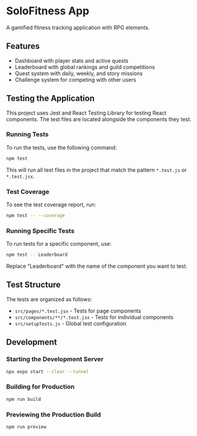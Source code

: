 # SoloFitness App

A gamified fitness tracking application with RPG elements.

## Features

- Dashboard with player stats and active quests
- Leaderboard with global rankings and guild competitions
- Quest system with daily, weekly, and story missions
- Challenge system for competing with other users

## Testing the Application

This project uses Jest and React Testing Library for testing React components. The test files are located alongside the components they test.

### Running Tests

To run the tests, use the following command:

```bash
npm test
```

This will run all test files in the project that match the pattern `*.test.js` or `*.test.jsx`.

### Test Coverage

To see the test coverage report, run:

```bash
npm test -- --coverage
```

### Running Specific Tests

To run tests for a specific component, use:

```bash
npm test -- Leaderboard
```

Replace "Leaderboard" with the name of the component you want to test.

## Test Structure

The tests are organized as follows:

- `src/pages/*.test.jsx` - Tests for page components
- `src/components/**/*.test.jsx` - Tests for individual components
- `src/setupTests.js` - Global test configuration

## Development

### Starting the Development Server

```bash
npx expo start --clear --tunnel
```

### Building for Production

```bash
npm run build
```

### Previewing the Production Build

```bash
npm run preview
```